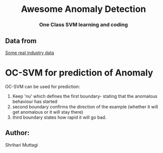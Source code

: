 <div align='center'>
  <h1>Awesome Anomaly Detection</h1>
  <h3>One Class SVM learning and coding </h3>
</div>

## Data from
[Some real industry data](https://faubox.rrze.uni-erlangen.de/getlink/fi2FxyoG67BRSbQko5XNqnpx/SCADA)
# OC-SVM for prediction of Anomaly
OC-SVM can be used for prediction:
1. Keep 'nu' which defines the first boundary- stating that the anomalous behaviour has started
2. second boundary confirms the direction of the example (whether it will get anomalous or it will stay there)
3. third boundary states how rapid it will go bad.

## Author:
Shrihari Muttagi
